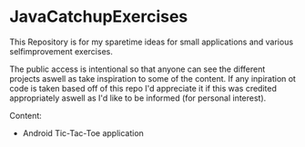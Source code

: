 # JavaCatchupExercises

This Repository is for my sparetime ideas for small applications and various selfimprovement exercises.

The public access is intentional so that anyone can see the different projects aswell as take inspiration to some of the content.
If any inpiration ot code is taken based off of this repo I'd appreciate it if this was credited appropriately aswell as I'd like to be informed (for personal interest).

Content:
  * Android Tic-Tac-Toe application
